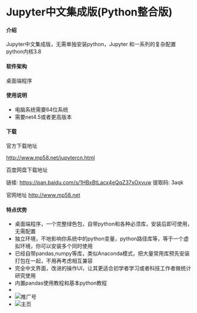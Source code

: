 # Jupyter中文集成版(Python整合版)

#### 介绍
Jupyter中文集成版，无需单独安装python，Jupyter 和一系列的复杂配置
python内核3.8

#### 软件架构
桌面端程序 

#### 使用说明

-  电脑系统需要64位系统
-  需要net4.5或者更高版本

#### 下载
官方下载地址

http://www.mp58.net/jupytercn.html

百度网盘下载地址

链接: https://pan.baidu.com/s/1HBxBtLacx4eQqZ37xOxvuw 提取码: 3aqk

官网地址
http://www.mp58.net

#### 特点优势

- 桌面端程序，一个完整绿色包，自带python和各种必须库，安装后即可使用，无需配置
- 独立环境，不地影响你系统中的python变量，python路径库等，等于一个虚拟环境，你可以安装多个同时使用
- 已经自带pandas,numpy等库，类似Anaconda模式，把大量常用库预先安装打包在一起，不用再考虑相互兼容
- 完全中文界面，改进的操作UI，让其更适合初学者学习或者科技工作者做统计研究使用
- 内置pandas使用教程和基本python教程
- 
- ![推广号](https://user-images.githubusercontent.com/47958404/150715982-e13c9ae7-73a2-4f02-bbee-9b3ef7b87e2b.png)
- ![主页](https://user-images.githubusercontent.com/47958404/150747530-109ddc9d-6db2-4c0d-aa83-8b3a3ce6f230.png)


